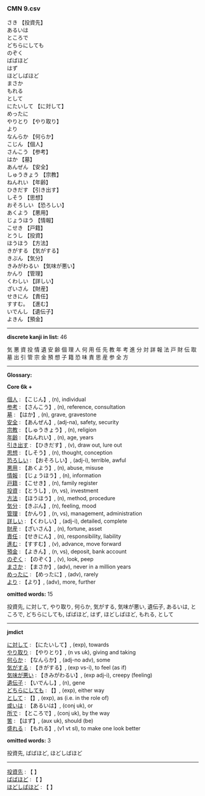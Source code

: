 ### CMN 9.csv  
  

さき 【投資先】   
あるいは    
ところで    
どちらにしても    
のぞく    
ばばほど    
はず    
ほどしばほど    
まさか    
もれる    
として    
にたいして 【に対して】   
めったに    
やりとり 【やり取り】   
より    
なんらか 【何らか】   
こじん 【個人】   
さんこう 【参考】   
はか 【墓】   
あんぜん 【安全】   
しゅうきょう 【宗教】   
ねんれい 【年齢】   
ひきだす 【引き出す】   
しそう 【思想】   
おそろしい 【恐ろしい】   
あくよう 【悪用】   
じょうほう 【情報】   
こせき  【戸籍】   
とうし 【投資】   
ほうほう 【方法】   
きがする 【気がする】   
きぶん 【気分】   
きみがわるい 【気味が悪い】   
かんり 【管理】   
くわしい 【詳しい】   
ざいさん 【財産】   
せきにん 【責任】   
すすむ。 【進む】   
いでんし 【遺伝子】   
よきん 【預金】   
 


----------------

__discrete kanji in list:__ 46 

気 悪 資 投 情 遺 安 齢 個 理 人 何 用 任 先 教 年 考 進 分 対 詳 報 法 戸 財 伝 取 墓 出 引 管 宗 金 預 想 子 籍 恐 味 責 思 産 参 全 方

----------------
  
__Glossary:__  


__Core 6k +__  


[個人](https://ejje.weblio.jp/content/%E5%80%8B%E4%BA%BA) : 【こじん】, (n), individual  
[参考](https://ejje.weblio.jp/content/%E5%8F%82%E8%80%83) : 【さんこう】, (n), reference, consultation  
[墓](https://ejje.weblio.jp/content/%E5%A2%93) : 【はか】, (n), grave, gravestone  
[安全](https://ejje.weblio.jp/content/%E5%AE%89%E5%85%A8) : 【あんぜん】, (adj-na), safety, security  
[宗教](https://ejje.weblio.jp/content/%E5%AE%97%E6%95%99) : 【しゅうきょう】, (n), religion  
[年齢](https://ejje.weblio.jp/content/%E5%B9%B4%E9%BD%A2) : 【ねんれい】, (n), age, years  
[引き出す](https://ejje.weblio.jp/content/%E5%BC%95%E3%81%8D%E5%87%BA%E3%81%99) : 【ひきだす】, (v), draw out, lure out  
[思想](https://ejje.weblio.jp/content/%E6%80%9D%E6%83%B3) : 【しそう】, (n), thought, conception  
[恐ろしい](https://ejje.weblio.jp/content/%E6%81%90%E3%82%8D%E3%81%97%E3%81%84) : 【おそろしい】, (adj-i), terrible, awful  
[悪用](https://ejje.weblio.jp/content/%E6%82%AA%E7%94%A8) : 【あくよう】, (n), abuse, misuse  
[情報](https://ejje.weblio.jp/content/%E6%83%85%E5%A0%B1) : 【じょうほう】, (n), information  
[戸籍](https://ejje.weblio.jp/content/%E6%88%B8%E7%B1%8D) : 【こせき】, (n), family register  
[投資](https://ejje.weblio.jp/content/%E6%8A%95%E8%B3%87) : 【とうし】, (n, vs), investment  
[方法](https://ejje.weblio.jp/content/%E6%96%B9%E6%B3%95) : 【ほうほう】, (n), method, procedure  
[気分](https://ejje.weblio.jp/content/%E6%B0%97%E5%88%86) : 【きぶん】, (n), feeling, mood  
[管理](https://ejje.weblio.jp/content/%E7%AE%A1%E7%90%86) : 【かんり】, (n, vs), management, administration  
[詳しい](https://ejje.weblio.jp/content/%E8%A9%B3%E3%81%97%E3%81%84) : 【くわしい】, (adj-i), detailed, complete  
[財産](https://ejje.weblio.jp/content/%E8%B2%A1%E7%94%A3) : 【ざいさん】, (n), fortune, asset  
[責任](https://ejje.weblio.jp/content/%E8%B2%AC%E4%BB%BB) : 【せきにん】, (n), responsibility, liability  
[進む](https://ejje.weblio.jp/content/%E9%80%B2%E3%82%80) : 【すすむ】, (v), advance, move forward  
[預金](https://ejje.weblio.jp/content/%E9%A0%90%E9%87%91) : 【よきん】, (n, vs), deposit, bank account  
[のぞく](https://ejje.weblio.jp/content/%E3%81%AE%E3%81%9E%E3%81%8F) : 【のぞく】, (v), look, peep  
[まさか](https://ejje.weblio.jp/content/%E3%81%BE%E3%81%95%E3%81%8B) : 【まさか】, (adv), never in a million years  
[めったに](https://ejje.weblio.jp/content/%E3%82%81%E3%81%A3%E3%81%9F%E3%81%AB) : 【めったに】, (adv), rarely  
[より](https://ejje.weblio.jp/content/%E3%82%88%E3%82%8A) : 【より】, (adv), more, further  
 

__omitted words:__ 15  

投資先, に対して, やり取り, 何らか, 気がする, 気味が悪い, 遺伝子, あるいは, ところで, どちらにしても, ばばほど, はず, ほどしばほど, もれる, として 


----------------

__jmdict__  


[に対して](https://ejje.weblio.jp/content/%E3%81%AB%E5%AF%BE%E3%81%97%E3%81%A6) : 【にたいして】, (exp), towards  
[やり取り](https://ejje.weblio.jp/content/%E3%82%84%E3%82%8A%E5%8F%96%E3%82%8A) : 【やりとり】, (n vs uk), giving and taking  
[何らか](https://ejje.weblio.jp/content/%E4%BD%95%E3%82%89%E3%81%8B) : 【なんらか】, (adj-no adv), some  
[気がする](https://ejje.weblio.jp/content/%E6%B0%97%E3%81%8C%E3%81%99%E3%82%8B) : 【きがする】, (exp vs-i), to feel (as if)  
[気味が悪い](https://ejje.weblio.jp/content/%E6%B0%97%E5%91%B3%E3%81%8C%E6%82%AA%E3%81%84) : 【きみがわるい】, (exp adj-i), creepy (feeling)  
[遺伝子](https://ejje.weblio.jp/content/%E9%81%BA%E4%BC%9D%E5%AD%90) : 【いでんし】, (n), gene  
[どちらにしても](https://ejje.weblio.jp/content/%E3%81%A9%E3%81%A1%E3%82%89%E3%81%AB%E3%81%97%E3%81%A6%E3%82%82) : 【】, (exp), either way  
[として](https://ejje.weblio.jp/content/%E3%81%A8%E3%81%97%E3%81%A6) : 【】, (exp), as (i.e. in the role of)  
[或いは](https://ejje.weblio.jp/content/%E6%88%96%E3%81%84%E3%81%AF) : 【あるいは】, (conj uk), or  
[所で](https://ejje.weblio.jp/content/%E6%89%80%E3%81%A7) : 【ところで】, (conj uk), by the way  
[筈](https://ejje.weblio.jp/content/%E7%AD%88) : 【はず】, (aux uk), should (be)  
[盛れる](https://ejje.weblio.jp/content/%E7%9B%9B%E3%82%8C%E3%82%8B) : 【もれる】, (v1 vt sl), to make one look better  
 

__omitted words:__  3  

投資先, ばばほど, ほどしばほど  


----------------

[投資先](https://ejje.weblio.jp/content/%E6%8A%95%E8%B3%87%E5%85%88) : 【 】   
[ばばほど](https://ejje.weblio.jp/content/%E3%81%B0%E3%81%B0%E3%81%BB%E3%81%A9) : 【 】   
[ほどしばほど](https://ejje.weblio.jp/content/%E3%81%BB%E3%81%A9%E3%81%97%E3%81%B0%E3%81%BB%E3%81%A9) : 【 】   
  

